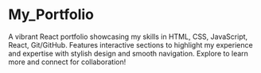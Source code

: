 # My_Portfolio
A vibrant React portfolio showcasing my skills in HTML, CSS, JavaScript, React,  Git/GitHub. Features interactive sections to highlight my experience and expertise with stylish design and smooth navigation. Explore to learn more and connect for collaboration!

